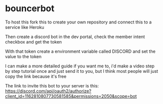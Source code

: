 # bouncerbot
To host this fork this to create your own repository and connect this to a service like Heroku

Then create a discord bot in the dev portal, check the member intent checkbox and get the token

With that token create a environment variable called DISCORD and set the value to the token

I can make a more detailed guide if you want me to, i'd make a video step by step tutorial once and just send it to you, but I think most people will just copy the link because it's free

The link to invite this bot to your server is this:
https://discord.com/api/oauth2/authorize?client_id=1162810807730581585&permissions=2050&scope=bot
